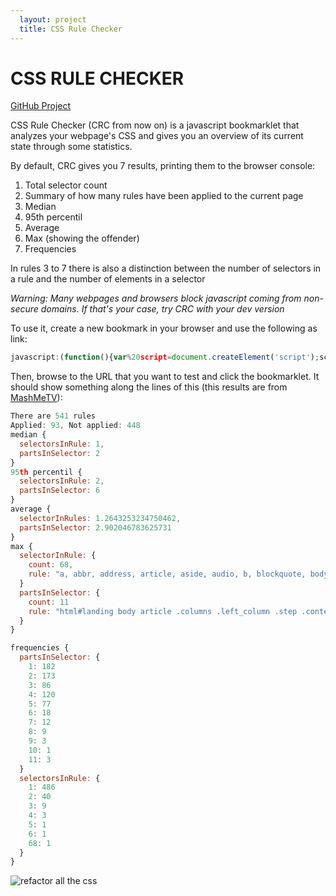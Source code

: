 ```yaml
---
  layout: project
  title: CSS Rule Checker
---
```

CSS RULE CHECKER
================

<div class="project-links">
  <a class="project-link" href="https://github.com/Juanxo/css-rule-checker">GitHub Project</a>
</div>

CSS Rule Checker (CRC from now on) is a javascript bookmarklet that analyzes your webpage's CSS and gives you an
overview of its current state through some statistics.

By default, CRC gives you 7 results, printing them to the browser console:

1. Total selector count
2. Summary of how many rules have been applied to the current page
3. Median
4. 95th percentil
5. Average
6. Max (showing the offender)
7. Frequencies

In rules 3 to 7 there is also a distinction between the number of selectors in a rule and the number
of elements in a selector

_Warning: Many webpages and browsers block javascript coming from non-secure domains. If that's your
case, try CRC with your dev version_

To use it, create a new bookmark in your browser and use the following as link:

```javascript
javascript:(function(){var%20script=document.createElement('script');script.src='http://juanxo.github.io/scripts/css-rule-checker/rulechecker.js';document.body.appendChild(script);})()
```

Then, browse to the URL that you want to test and click the bookmarklet. It should show something
along the lines of this (this results are from [MashMeTV](http://mashme.tv)):

```javascript
There are 541 rules
Applied: 93, Not applied: 448
median {
  selectorsInRule: 1,
  partsInSelector: 2
}
95th percentil {
  selectorsInRule: 2,
  partsInSelector: 6
}
average {
  selectorInRules: 1.2643253234750462,
  partsInSelector: 2.902046783625731
}
max {
  selectorInRule: {
    count: 68,
    rule: "a, abbr, address, article, aside, audio, b, blockquote, body, caption, cite, code, dd, del, dfn, dialog, div, dl, dt, em, fieldset, figure, footer, form, h1, h2, h3, h4, h5, h6, header, hgroup, hr, html, i, iframe, img, ins, kbd, label, legend, li, mark, menu, nav, object, ol, p, pre, q, samp, section, small, span, strong, sub, sup, table, tbody, td, tfoot, th, thead, time, tr, ul, var, video"
  }
  partsInSelector: {
    count: 11
    rule: "html#landing body article .columns .left_column .step .content #coin-slider #slider_buttons .slider_btn:hover"
  }
}

frequencies {
  partsInSelector: {
    1: 182
    2: 173
    3: 86
    4: 120
    5: 77
    6: 18
    7: 12
    8: 9
    9: 3
    10: 1
    11: 3
  }
  selectorsInRule: {
    1: 486
    2: 40
    3: 9
    4: 3
    5: 1
    6: 1
    68: 1
  }
}
```

![refactor all the css](http://cdn.memegenerator.net/instances/400x/26947966.jpg)
